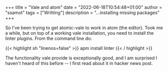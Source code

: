+++
title = "Vale and atom"
date = "2022-06-18T10:54:48+01:00"
author = "ssamot"
tags = ["Writting"]
description = "...installing missing packages"
+++

So I've been trying to get atomic-vale to work in atom (the editor). Took me a while, but on top of a working vale installation, you need to install the linter plugins. From the command line do:

{{< highlight sh "linenos=false" >}}
apm install linter
{{< / highlight >}}

The functionality vale provide is exceptionally good, and I am surprised I haven't heard of this before -- I first read about it in hacker news post. 
